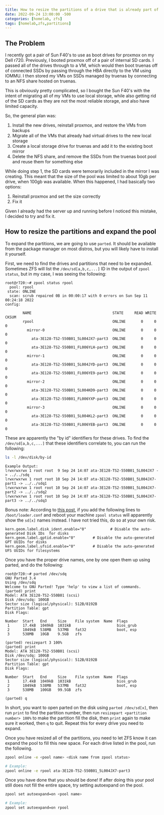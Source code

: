 ```yaml
---
title: How to resize the partitions of a drive that is already part of a ZFS pool
date: 2022-09-24 13:00:00 -500
categories: [homelab, zfs]
tags: [homelab,zfs,partitions]
---
```


## The Problem

I recently got a pair of Sun F40's to use as boot drives for proxmox on my Dell r720. Previously, I booted proxmox off
of a pair of internal SD cards. I passed all of the drives through to a VM, which would then boot truenas off of
connected SSDs by passing through the HBA directly to the VM using IOMMU. I then stored my VMs on SSDs managed by
truenas by connecting to an NFS share hosted on truenas.

This is obviously pretty complicated, so I bought the Sun F40's with the intent of migrating all of my VMs to use local
storage, while also getting rid of the SD cards as they are not the most reliable storage, and also have limited
capacity.

So, the general plan was:

1. Install the new drives, reinstall proxmox, and restore the VMs from backups
2. Migrate all of the VMs that already had virtual drives to the new local storage
3. Create a local storage drive for truenas and add it to the existing boot mirror
4. Delete the NFS share, and remove the SSDs from the truenas boot pool and reuse them for something else

While doing step 1, the SD cards were temorarily included in the mirror I was creating. This meant that the size of the
pool was limited to about 10gb per drive, when 100gb was available. When this happened, I had basically two options:

1. Reinstall proxmox and set the size correctly
2. Fix it

Given I already had the server up and running before I noticed this mistake, I decided to try and fix it.

## How to resize the partitions and expand the pool

To expand the partitions, we are going to use `parted`. It should be available from the package manager on most
distros, but you will likely have to install it yourself.

First, we need to find the drives and partitions that need to be expanded. Sometimes ZFS will list the `/dev/sd[a,b,c,...]` ID in the output of `zpool status`, but in my case, I was seeing the following:

```
root@r720:~# zpool status rpool
  pool: rpool
 state: ONLINE
  scan: scrub repaired 0B in 00:00:17 with 0 errors on Sun Sep 11 00:24:18 2022
config:

        NAME                                     STATE     READ WRITE CKSUM
        rpool                                    ONLINE       0     0     0
          mirror-0                               ONLINE       0     0     0
            ata-3E128-TS2-550B01_5L004JX7-part3  ONLINE       0     0     0
            ata-3E128-TS2-550B01_FL006YLH-part3  ONLINE       0     0     0
          mirror-1                               ONLINE       0     0     0
            ata-3E128-TS2-550B01_5L004JYD-part3  ONLINE       0     0     0
            ata-3E128-TS2-550B01_FL006YE9-part3  ONLINE       0     0     0
          mirror-2                               ONLINE       0     0     0
            ata-3E128-TS2-550B01_5L004KD9-part3  ONLINE       0     0     0
            ata-3E128-TS2-550B01_FL006YXP-part3  ONLINE       0     0     0
          mirror-3                               ONLINE       0     0     0
            ata-3E128-TS2-550B01_5L004KL2-part3  ONLINE       0     0     0
            ata-3E128-TS2-550B01_FL006YEB-part3  ONLINE       0     0     0
```

These are apparently the "by id" identifiers for these drives. To find the `/dev/sd[a,b,c,...]` that these identifiers
correlate to, you can run the following:

```bash
ls -l /dev/disk/by-id
```

```
Example Output:
lrwxrwxrwx 1 root root  9 Sep 24 14:07 ata-3E128-TS2-550B01_5L004JX7 -> ../../sdq
lrwxrwxrwx 1 root root 10 Sep 24 14:07 ata-3E128-TS2-550B01_5L004JX7-part1 -> ../../sdq1
lrwxrwxrwx 1 root root 10 Sep 24 14:07 ata-3E128-TS2-550B01_5L004JX7-part2 -> ../../sdq2
lrwxrwxrwx 1 root root 10 Sep 24 14:07 ata-3E128-TS2-550B01_5L004JX7-part3 -> ../../sdq3
```

Bonus note: According to
[this post](https://forums.FreeBSD.org/threads/zpool-confusion-where-is-my-partition.63555/post-367802),
if you add the following lines to `/boot/loader.conf` and reboot your machine `zpool status` will apparently show the
`sd[x]` names instead. I have not tried this, do so at your own risk.

```
kern.geom.label.disk_ident.enable="0"           # Disable the auto-generated Disk IDs  for disks
kern.geom.label.gptid.enable="0"        # Disable the auto-generated GPT UUIDs for disks
kern.geom.label.ufsid.enable="0"        # Disable the auto-generated UFS UUIDs for filesystems
```

Once you have the proper drive names, one by one open them up using parted, and do the following:

```
root@r720:~# parted /dev/sdq
GNU Parted 3.4
Using /dev/sdq
Welcome to GNU Parted! Type 'help' to view a list of commands.
(parted) print
Model: ATA 3E128-TS2-550B01 (scsi)
Disk /dev/sdq: 100GB
Sector size (logical/physical): 512B/8192B
Partition Table: gpt
Disk Flags:

Number  Start   End     Size    File system  Name  Flags
 1      17.4kB  1049kB  1031kB                     bios_grub
 2      1049kB  538MB   537MB   fat32              boot, esp
 3      538MB   10GB    9.5GB   zfs

(parted) resizepart 3 100%
(parted) print
Model: ATA 3E128-TS2-550B01 (scsi)
Disk /dev/sdq: 100GB
Sector size (logical/physical): 512B/8192B
Partition Table: gpt
Disk Flags:

Number  Start   End     Size    File system  Name  Flags
 1      17.4kB  1049kB  1031kB                     bios_grub
 2      1049kB  538MB   537MB   fat32              boot, esp
 3      538MB   100GB   99.5GB  zfs

(parted) q
```

In short, you want to open parted on the disk using `parted /dev/sd[x]`, then run `print` to find the partition number,
then run `resizepart <partition number> 100%` to make the partition fill the disk, then `print` again to make sure it
worked, then `q` to quit. Repeat this for every drive you need to expand.

Once you have resized all of the partitions, you need to let ZFS know it can expand the pool to fill this new space.
For each drive listed in the pool, run the following.

```bash
zpool online -e <pool name> <disk name from zpool status>
```

```bash
# Example:
zpool online -e rpool ata-3E128-TS2-550B01_5L004JX7-part3
```

Once you have done that you should be done! If after doing this your pool still does not fill the entire space, try
setting autoexpand on the pool.

```bash
zpool set autoexpand=on <pool name>
```

```bash
# Example:
zpool set autoexpand=on rpool
```
